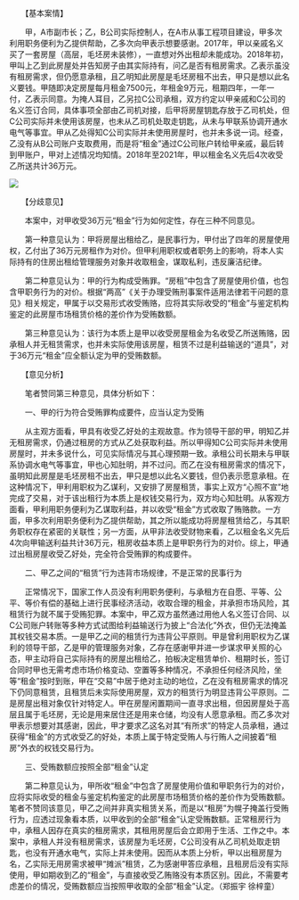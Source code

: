 　　【基本案情】

　　甲，A市副市长；乙，B公司实际控制人，在A市从事工程项目建设，甲多次利用职务便利为乙提供帮助，乙多次向甲表示想要感谢。2017年，甲以亲戚名义买了一套房屋（高层，毛坯房未装修），一直想对外出租却未能成功。2018年初，甲叫上乙到此房屋处并告知房子由其实际持有，问乙是否有租房需求。乙表示虽没有租房需求，但仍愿意承租，且乙明知此房屋是毛坯房租不出去，甲只是想以此名义要钱。甲随即决定房屋每月租金7500元，年租金9万元，租期四年，一年一付，乙表示同意。为掩人耳目，乙另拉C公司承租，双方约定以甲亲戚和C公司的名义签订合同，具体事项全部由乙司机对接，后甲将房屋钥匙存放于乙司机处，但C公司实际并未使用该房屋，也未从乙司机处取走钥匙，从未与甲联系协调开通水电气等事宜。甲从乙处得知C公司实际并未使用房屋时，也并未多说一词。经查，乙没有从B公司账户支取费用，而是将“租金”通过C公司账户转给甲亲戚，最后转到甲账户，甲对上述情况均知情。2018年至2021年，甲以租金名义先后4次收受乙所送共计36万元。

![](https://www.ccdi.gov.cn/hdjln/ywtt/202412/W020241227585051488305.jpeg)

　　【分歧意见】

　　本案中，对甲收受36万元“租金”行为如何定性，存在三种不同意见。

　　第一种意见认为：甲将房屋出租给乙，是民事行为，甲付出了四年的房屋使用权，乙付出了36万元房租作为对价。但甲利用职权或者职务上的影响，将本人实际持有的住房出租给管理服务对象并收取租金，谋取私利，违反廉洁纪律。

　　第二种意见认为：甲的行为构成受贿罪。“房租”中包含了房屋使用价值，也包含甲职务行为的对价。根据“两高”《关于办理受贿刑事案件适用法律若干问题的意见》相关规定，甲属于以交易形式收受贿赂，应将其实际收受的“租金”与鉴定机构鉴定的此房屋市场租赁价格的差价作为受贿数额。

　　第三种意见认为：该行为本质上是甲以收受房屋租金为名收受乙所送贿赂，因承租人并无租赁需求，也并未实际使用该房屋，租赁不过是利益输送的“道具”，对于36万元“租金”应全额认定为甲的受贿数额。

　　【意见分析】

　　笔者赞同第三种意见，具体分析如下：

　　一、甲的行为符合受贿罪构成要件，应当认定为受贿

　　从主观方面看，甲具有收受乙好处的主观故意。作为领导干部的甲，明知乙并无租房需求，仍通过租房的方式从乙处获取利益。所以甲得知C公司实际并未使用房屋时，并未多说什么，可见实际情况与其心理预期一致。承租公司长期未与甲联系协调水电气等事宜，甲也心知肚明，并不过问。而乙在没有租房需求的情况下，虽明知此房屋是毛坯房租不出去，甲只是想以此名义要钱，但仍表示愿意承租。在这种情况下，甲利用职权为乙谋利，又安排了房屋租赁，事实上双方“心照不宣”地完成了交易，对于该出租行为本质上是权钱交易行为，双方均心知肚明。从客观方面看，甲利用职务便利为乙谋取利益，并以收受“租金”方式收取了贿赂款。一方面，甲多次利用职务便利为乙提供帮助，其之所以能成功将房屋租赁给乙，与其职务职权存在紧密的关联性；另一方面，从甲非法收受财物来看，乙以租金名义先后4次向甲输送利益共计36万元，租房收益本质上是甲职务行为的对价。综上，甲通过出租房屋收受乙好处，完全符合受贿罪的构成要件。

　　二、甲乙之间的“租赁”行为违背市场规律，不是正常的民事行为

　　正常情况下，国家工作人员没有利用职务便利，与承租方在自愿、平等、公平、等价有偿的基础上进行民事经济活动，收取合理的租金，并承担市场风险，其租赁行为就不属于受贿犯罪。本案中，甲乙双方虽然通过用他人名义签订合同、以C公司账户转账等多种方式试图给利益输送行为披上“合法化”外衣，但仍无法掩盖其权钱交易本质。一是甲乙之间的租赁行为违背公平原则。甲是曾利用职权为乙谋利的领导干部，乙是甲的管理服务对象，乙存在感谢甲并进一步谋求甲关照的心态，甲主动将自己实际持有的房屋出租给乙，拍板决定租赁单价、租期时长，签订合同时甲也无需考虑市场价格变动、空置等多种情况，不承担任何经济风险，坐等“租金”按时到账，甲在“交易”中居于绝对主动的地位，乙在没有租房需求的情况下仍同意租赁，且租赁后未实际使用房屋，双方的租赁行为明显违背公平原则。二是房屋出租对象仅针对特定人。甲在房屋闲置期间一直寻求出租，但因房屋处于高层且属于毛坯房，无论是用来居住还是用来仓储，均没有人愿意承租。而乙多次对甲表示想要对其感谢，因此，甲才要求乙这名对其“有所求”的特定人员承租，通过获得“租金”的方式收受乙的好处，本质上属于特定受贿人与行贿人之间披着“租房”外衣的权钱交易行为。

　　三、受贿数额应按照全部“租金”认定

　　第二种意见认为，甲所收“租金”中包含了房屋使用价值和甲职务行为的对价，应将实际收受的租金与鉴定机构鉴定的此房屋市场租赁价格的差价作为受贿数额。笔者不赞同该意见，甲乙之间并非真实租赁关系，而是以“租房”为幌子掩盖行受贿行为，应透过现象看本质，以甲收到的全部“租金”认定受贿数额。正常租房行为中，承租人因存在真实的租房需求，其租用房屋后会立即用于生活、工作之中。本案中，承租人并没有租房需求，该房屋为毛坯房，C公司没有从乙司机处取走钥匙，也没有开通水电气，实际上并未使用。因而从本质上分析，甲以出租房屋为名，乙实际无用房需求被甲“摊派”租赁，乙为感谢甲答应承租，且租房后没有实际使用，甲如期收到乙的“租金”，与直接收受乙贿赂没有本质区别。因此，不需要考虑差价的情况，受贿数额应当按照甲收取的全部“租金”认定。（郑振宇 徐梓童）